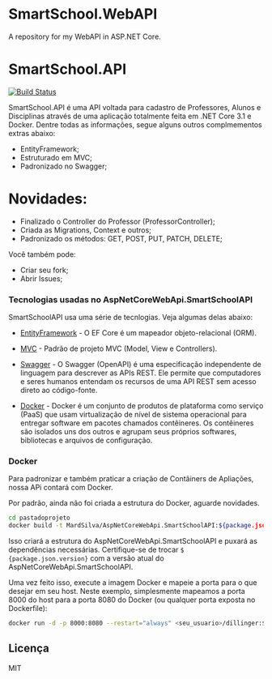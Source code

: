 # SmartSchool.WebAPI
A repository for my WebAPI in ASP.NET Core.
# SmartSchool.API
[![Build Status](https://img.shields.io/github/license/MardSilva/AspNetCoreWebApi.SmartSchoolAPI?color=green&label=MIT&logo=github&logoColor=green)](https://github.com/MardSilva/AspNetCoreWebApi.SmartSchoolAPI)

SmartSchool.API é uma API voltada para cadastro de Professores, Alunos e Disciplinas através de uma aplicação totalmente feita em .NET Core 3.1 e Docker. Dentre todas as informações, segue alguns outros complmementos extras abaixo:

  - EntityFramework;
  - Estruturado em MVC;
  - Padronizado no Swagger;

# Novidades:

  - Finalizado o Controller do Professor (ProfessorController);
  - Criada as Migrations, Context e outros; 
  - Padronizado os métodos: GET, POST, PUT, PATCH, DELETE;

Você também pode:
  - Criar seu fork;
  - Abrir Issues;

### Tecnologias usadas no AspNetCoreWebApi.SmartSchoolAPI

SmartSchoolAPI usa uma série de tecnlogias. Veja algumas delas abaixo:

* [EntityFramework] - O EF Core é um mapeador objeto-relacional (ORM).

* [MVC] - Padrão de projeto MVC (Model, View e Controllers).

* [Swagger] - O Swagger (OpenAPI) é uma especificação independente de linguagem para descrever as APIs REST. Ele permite que computadores e seres humanos entendam os recursos de uma API REST sem acesso direto ao código-fonte.

* [Docker] - Docker é um conjunto de produtos de plataforma como serviço (PaaS) que usam virtualização de nível de sistema operacional para entregar software em pacotes chamados contêineres. Os contêineres são isolados uns dos outros e agrupam seus próprios softwares, bibliotecas e arquivos de configuração.

### Docker
Para padronizar e também praticar a criação de Contâiners de Apliações, nossa APi contará com Docker. 

Por padrão, ainda não foi criada a estrutura do Docker, aguarde novidades.

```sh
cd pastadoprojeto
docker build -t MardSilva/AspNetCoreWebApi.SmartSchoolAPI:${package.json.version} . --revisão--
```
Isso criará a estrutura do AspNetCoreWebApi.SmartSchoolAPI e puxará as dependências necessárias. Certifique-se de trocar `$ {package.json.version}` com a versão atual do AspNetCoreWebApi.SmartSchoolAPI.

Uma vez feito isso, execute a imagem Docker e mapeie a porta para o que desejar em seu host. Neste exemplo, simplesmente mapeamos a porta 8000 do host para a porta 8080 do Docker (ou qualquer porta exposta no Dockerfile):

```sh
docker run -d -p 8000:8080 --restart="always" <seu_usuario>/dillinger:${package.json.version}
```

Licença
----

MIT

   [john gruber]: <http://daringfireball.net>
   [df1]: <http://daringfireball.net/projects/markdown/>
   [MVC]: <https://docs.microsoft.com/en-us/aspnet/core/mvc/overview?view=aspnetcore-5.0>
   [Docker]: <https://www.docker.com/>
   [@tjholowaychuk]: <http://twitter.com/tjholowaychuk>
   [Swagger]: <https://swagger.io/tools/>
   [EntityFramework]: <https://docs.microsoft.com/pt-br/ef/core/>